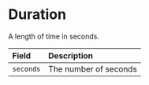 # Duration

A length of time in seconds. 

| Field | Description |
| :--- | :--- |
| `seconds` | The number of seconds |

